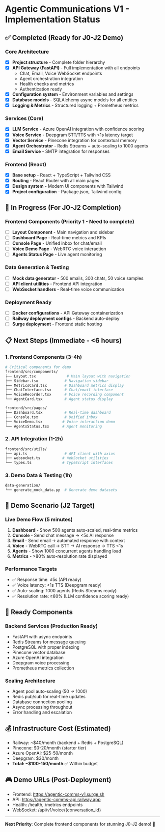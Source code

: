 # Agentic Communications V1 - Implementation Status

## ✅ Completed (Ready for J0-J2 Demo)

### Core Architecture
- [x] **Project structure** - Complete folder hierarchy
- [x] **API Gateway (FastAPI)** - Full implementation with all endpoints
  - Chat, Email, Voice WebSocket endpoints
  - Agent orchestration integration
  - Health checks and metrics
  - Authentication ready
- [x] **Configuration system** - Environment variables and settings
- [x] **Database models** - SQLAlchemy async models for all entities
- [x] **Logging & Metrics** - Structured logging + Prometheus metrics

### Services (Core)
- [x] **LLM Service** - Azure OpenAI integration with confidence scoring
- [x] **Voice Service** - Deepgram STT/TTS with <1s latency target
- [x] **Vector Service** - Pinecone integration for contextual memory
- [x] **Agent Orchestrator** - Redis Streams + auto-scaling to 1000 agents
- [x] **Email Service** - SMTP integration for responses

### Frontend (React)
- [x] **Base setup** - React + TypeScript + Tailwind CSS
- [x] **Routing** - React Router with all main pages
- [x] **Design system** - Modern UI components with Tailwind
- [x] **Project configuration** - Package.json, Tailwind config

## 🔄 In Progress (For J0-J2 Completion)

### Frontend Components (Priority 1 - Need to complete)
- [ ] **Layout Component** - Main navigation and sidebar
- [ ] **Dashboard Page** - Real-time metrics and KPIs
- [ ] **Console Page** - Unified inbox for chat/email
- [ ] **Voice Demo Page** - WebRTC voice interaction
- [ ] **Agents Status Page** - Live agent monitoring

### Data Generation & Testing
- [ ] **Mock data generator** - 500 emails, 300 chats, 50 voice samples
- [ ] **API client utilities** - Frontend API integration
- [ ] **WebSocket handlers** - Real-time voice communication

### Deployment Ready
- [ ] **Docker configurations** - API Gateway containerization
- [ ] **Railway deployment configs** - Backend auto-deploy
- [ ] **Surge deployment** - Frontend static hosting

## 📋 Next Steps (Immediate - <6 hours)

### 1. Frontend Components (3-4h)
```bash
# Critical components for demo
frontend/src/components/
├── Layout.tsx              # Main layout with navigation
├── Sidebar.tsx            # Navigation sidebar
├── MetricsCard.tsx        # Dashboard metrics display
├── ChatInterface.tsx      # Chat/email interface
├── VoiceRecorder.tsx      # Voice recording component
└── AgentCard.tsx          # Agent status display

frontend/src/pages/
├── Dashboard.tsx          # Real-time dashboard
├── Console.tsx            # Unified inbox
├── VoiceDemo.tsx         # Voice interaction demo
└── AgentsStatus.tsx      # Agent monitoring
```

### 2. API Integration (1-2h)
```bash
frontend/src/utils/
├── api.ts                 # API client with axios
├── websocket.ts          # WebSocket utilities
└── types.ts              # TypeScript interfaces
```

### 3. Demo Data & Testing (1h)
```bash
data-generation/
└── generate_mock_data.py  # Generate demo datasets
```

## 🎯 Demo Scenario (J2 Target)

### Live Demo Flow (5 minutes)
1. **Dashboard** - Show 500 agents auto-scaled, real-time metrics
2. **Console** - Send chat message → <5s AI response
3. **Email** - Send email → automated response with context
4. **Voice** - WebRTC call → STT → AI response → TTS <1s
5. **Agents** - Show 1000 concurrent agents handling load
6. **Metrics** - >80% auto-resolution rate displayed

### Performance Targets
- ✅ Response time: ≤5s (API ready)
- ✅ Voice latency: <1s TTS (Deepgram ready)
- ✅ Auto-scaling: 1000 agents (Redis Streams ready)
- ✅ Resolution rate: ≥80% (LLM confidence scoring ready)

## 🚀 Ready Components

### Backend Services (Production Ready)
- FastAPI with async endpoints
- Redis Streams for message queuing
- PostgreSQL with proper indexing
- Pinecone vector database
- Azure OpenAI integration
- Deepgram voice processing
- Prometheus metrics collection

### Scaling Architecture
- Agent pool auto-scaling (50 → 1000)
- Redis pub/sub for real-time updates
- Database connection pooling
- Async processing throughout
- Error handling and escalation

## 💰 Infrastructure Cost (Estimated)
- Railway: ~$40/month (backend + Redis + PostgreSQL)
- Pinecone: $0-20/month (starter tier)
- Azure OpenAI: $25-50/month
- Deepgram: $30/month
- **Total: ~$100-150/month** ✅ Within budget

## 🎮 Demo URLs (Post-Deployment)
- Frontend: https://agentic-comms-v1.surge.sh
- API: https://agentic-comms-api.railway.app
- Health: /health, /metrics endpoints
- WebSocket: /api/v1/voice/{conversation_id}

---

**Next Priority**: Complete frontend components for stunning J0-J2 demo! 🚀 
